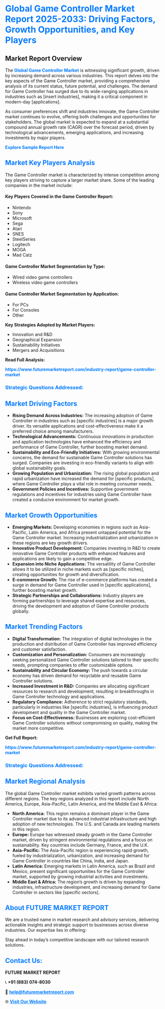 <h1 style="color: #007BFF;">Global Game Controller Market Report 2025-2033: Driving Factors, Growth Opportunities, and Key Players</h1>

<section id="overview">
<h2>Market Report Overview</h2>
<p>The <a href="https://www.futuremarketreport.com/industry-report/game-controller-market" style="color: #007BFF; text-decoration: none;"><strong>Global Game Controller Market</strong></a> is witnessing significant growth, driven by increasing demand across various industries. This report delves into the key aspects of the Game Controller market, providing a comprehensive analysis of its current status, future potential, and challenges. The demand for Game Controller has surged due to its wide-ranging applications in industries such as [insert industries], making it a critical component in modern-day [applications].</p>
<p>As consumer preferences shift and industries innovate, the Game Controller market continues to evolve, offering both challenges and opportunities for stakeholders. The global market is expected to expand at a substantial compound annual growth rate (CAGR) over the forecast period, driven by technological advancements, emerging applications, and increasing investments by major players.</p>
</section>

<section id="overview">
<p><a href="https://www.futuremarketreport.com/request-sample/reportId=108610" style="color: #007BFF; text-decoration: none;"><strong>Explore Sample Report Here</strong></a></p>
</section>

<section id="key-players">
<h2 style="color: #007BFF;">Market Key Players Analysis</h2>
<p>The Game Controller market is characterized by intense competition among key players striving to capture a larger market share. Some of the leading companies in the market include:</p>
<h4>Key Players Covered in the Game Controller Report:</h4>
<ul><li>Nintendo</li><li>Sony</li><li>Microsoft</li><li>Sega</li><li>Atari</li><li>SNES</li><li>SteelSeries</li><li>Logitech</li><li>MOGA</li><li>Mad Catz</li></ul>
<h4>Game Controller Market Segmentation by Type:</h4>
<ul><li>Wired video game controllers</li><li>Wireless video game controllers</li></ul>

<h4>Game Controller Market Segmentation by Application:</h4>
<ul><li>For PCs</li><li>For Consoles</li><li>Other</li></ul>
<p><strong>Key Strategies Adopted by Market Players:</strong></p>
<ul>
<li>Innovation and R&D</li>
<li>Geographical Expansion</li>
<li>Sustainability Initiatives</li>
<li>Mergers and Acquisitions</li>
</ul>
</section>

<section>
<p><strong>Read Full Analysis: </strong></p><a href="https://www.futuremarketreport.com/industry-report/game-controller-market" style="color: #007BFF; text-decoration: none;"><strong>https://www.futuremarketreport.com/industry-report/game-controller-market</strong></a>
<h3 style="color: #007BFF;">Strategic Questions Addressed:</h3>
</section>

<section id="driving-factors">
<h2 style="color: #007BFF;">Market Driving Factors</h2>
<ul>
<li><strong>Rising Demand Across Industries:</strong> The increasing adoption of Game Controller in industries such as [specific industries] is a major growth driver. Its versatile applications and cost-effectiveness make it a preferred choice among manufacturers.</li>
<li><strong>Technological Advancements:</strong> Continuous innovations in production and application technologies have enhanced the efficiency and performance of Game Controller, further boosting market demand.</li>
<li><strong>Sustainability and Eco-Friendly Initiatives:</strong> With growing environmental concerns, the demand for sustainable Game Controller solutions has surged. Companies are investing in eco-friendly variants to align with global sustainability goals.</li>
<li><strong>Growing Population and Urbanization:</strong> The rising global population and rapid urbanization have increased the demand for [specific products], where Game Controller plays a vital role in meeting consumer needs.</li>
<li><strong>Government Policies and Incentives:</strong> Supportive government regulations and incentives for industries using Game Controller have created a conducive environment for market growth.</li>
</ul>
</section>

<section id="growth-opportunities">
<h2 style="color: #007BFF;">Market Growth Opportunities</h2>
<ul>
<li><strong>Emerging Markets:</strong> Developing economies in regions such as Asia-Pacific, Latin America, and Africa present untapped potential for the Game Controller market. Increasing industrialization and urbanization in these regions are key growth drivers.</li>
<li><strong>Innovative Product Development:</strong> Companies investing in R&D to create innovative Game Controller products with enhanced features and applications are likely to gain a competitive edge.</li>
<li><strong>Expansion into Niche Applications:</strong> The versatility of Game Controller allows it to be utilized in niche markets such as [specific niches], creating opportunities for growth and diversification.</li>
<li><strong>E-commerce Growth:</strong> The rise of e-commerce platforms has created a surge in demand for Game Controller used in [specific applications], further boosting market growth.</li>
<li><strong>Strategic Partnerships and Collaborations:</strong> Industry players are forming partnerships to leverage shared expertise and resources, driving the development and adoption of Game Controller products globally.</li>
</ul>
</section>

<section id="trending-factors">
<h2 style="color: #007BFF;">Market Trending Factors</h2>
<ul>
<li><strong>Digital Transformation:</strong> The integration of digital technologies in the production and distribution of Game Controller has improved efficiency and customer satisfaction.</li>
<li><strong>Customization and Personalization:</strong> Consumers are increasingly seeking personalized Game Controller solutions tailored to their specific needs, prompting companies to offer customizable options.</li>
<li><strong>Sustainability and Circular Economy:</strong> The push towards a circular economy has driven demand for recyclable and reusable Game Controller solutions.</li>
<li><strong>Increased Investment in R&D:</strong> Companies are allocating significant resources to research and development, resulting in breakthroughs in Game Controller technology and applications.</li>
<li><strong>Regulatory Compliance:</strong> Adherence to strict regulatory standards, particularly in industries like [specific industries], is influencing product development and quality in the Game Controller market.</li>
<li><strong>Focus on Cost-Effectiveness:</strong> Businesses are exploring cost-efficient Game Controller solutions without compromising on quality, making the market more competitive.</li>
</ul>
</section>

<section>
<p><strong>Get Full Report: </strong></p><a href="https://www.futuremarketreport.com/industry-report/game-controller-market" style="color: #007BFF; text-decoration: none;"><strong>https://www.futuremarketreport.com/industry-report/game-controller-market</strong></a>
<h3 style="color: #007BFF;">Strategic Questions Addressed:</h3>
</section>


<section id="regional-analysis">
<h2 style="color: #007BFF;">Market Regional Analysis</h2>
<p>The global Game Controller market exhibits varied growth patterns across different regions. The key regions analyzed in this report include North America, Europe, Asia-Pacific, Latin America, and the Middle East & Africa:</p>
<ul>
<li><strong>North America:</strong> This region remains a dominant player in the Game Controller market due to its advanced industrial infrastructure and high adoption of new technologies. The U.S. and Canada are leading markets in this region.</li>
<li><strong>Europe:</strong> Europe has witnessed steady growth in the Game Controller market, driven by stringent environmental regulations and a focus on sustainability. Key countries include Germany, France, and the U.K.</li>
<li><strong>Asia-Pacific:</strong> The Asia-Pacific region is experiencing rapid growth, fueled by industrialization, urbanization, and increasing demand for Game Controller in countries like China, India, and Japan.</li>
<li><strong>Latin America:</strong> Emerging markets in Latin America, such as Brazil and Mexico, present significant opportunities for the Game Controller market, supported by growing industrial activities and investments.</li>
<li><strong>Middle East & Africa:</strong> The region’s growth is driven by expanding industries, infrastructure development, and increasing demand for Game Controller in sectors like [specific sectors].</li>
</ul>
</section>

<footer>
<h2 style="color: #007BFF;">About FUTURE MARKET REPORT</h2>
<p>We are a trusted name in market research and advisory services, delivering actionable insights and strategic support to businesses across diverse industries. Our expertise lies in offering:</p>

<p>Stay ahead in today’s competitive landscape with our tailored research solutions.</p>

<h2 style="color: #007BFF;">Contact Us:</h2>
<p><strong>FUTURE MARKET REPORT</strong></p>
<p>📞 <strong>+91 (883) 074-8030</strong></p>
<p>📧 <strong><a href="mailto:help@futuremarketreport.com" style="color: #007BFF;">help@futuremarketreport.com</a></strong></p>
<p>🌐 <strong><a href="https://www.futuremarketreport.com/" style="color: #007BFF;">Visit Our Website</a></strong></p>
</footer>